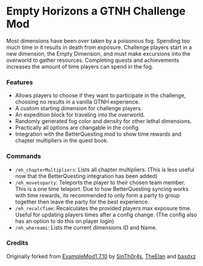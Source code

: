 # Empty Horizons a GTNH Challenge Mod

Most dimensions have been over taken by a poisonous fog. Spending too much time in it results in death from exposure. Challenge players start in a new dimension, the Empty Dimension, and must make excursions into the overworld to gather resources. Completing quests and achievements increases the amount of time players can spend in the fog.

### Features
- Allows players to choose if they want to participate in the challenge, choosing no results in a vanilla GTNH experience.
- A custom starting dimension for challenge players.
- An expedition block for traveling into the overworld.
- Randomly generated fog color and density for other lethal dimensions.
- Practically all options are changable in the config.
- Integration with the BetterQuesting mod to show time rewards and chapter multipliers in the quest book.

### Commands
- `/eh_chapterMultipliers`: Lists all chapter multipliers. (This is less useful now that the BetterQuesting integration has been added)
- `/eh_movetoparty`: Teleports the player to their chosen team member. This is a one time teleport. Due to how BetterQuesting syncing works with time rewards, its recommended to only form a party to group together then leave the party for the best experience.
- `/eh_recalcTime`: Recalculates the provided players max exposure time. Useful for updating players times after a config change. (The config also has an option to do this on player login)
- `/eh_whereami`: Lists the current dimensions ID and Name. 

### Credits
Originally forked from [ExampleMod1.7.10](https://github.com/GTNewHorizons/ExampleMod1.7.10/tree/master) by [SinTh0r4s](https://github.com/SinTh0r4s), [TheElan](https://github.com/TheElan) and [basdxz](https://github.com/basdxz)
